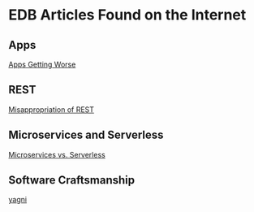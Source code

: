 # EDB Articles Found on the Internet

## Apps
[Apps Getting Worse](https://www.tbray.org/ongoing/When/202x/2021/08/07/Apps-Get-Worse)

## REST
[Misappropriation of REST](https://twobithistory.org/2020/06/28/rest.html)

## Microservices and Serverless
[Microservices vs. Serverless](https://www.sumologic.com/blog/microservices-vs-serverless-architecture/)

## Software Craftsmanship

[yagni](https://martinfowler.com/bliki/Yagni.html)
